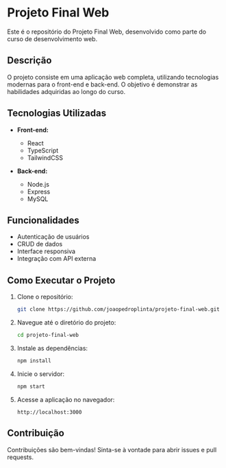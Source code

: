 # Projeto Final Web

Este é o repositório do Projeto Final Web, desenvolvido como parte do curso de desenvolvimento web.

## Descrição

O projeto consiste em uma aplicação web completa, utilizando tecnologias modernas para o front-end e back-end. O objetivo é demonstrar as habilidades adquiridas ao longo do curso.

## Tecnologias Utilizadas

- **Front-end:**
    - React
    - TypeScript
    - TailwindCSS

- **Back-end:**
    - Node.js
    - Express
    - MySQL

## Funcionalidades

- Autenticação de usuários
- CRUD de dados
- Interface responsiva
- Integração com API externa

## Como Executar o Projeto

1. Clone o repositório:
     ```bash
     git clone https://github.com/joaopedroplinta/projeto-final-web.git
     ```

2. Navegue até o diretório do projeto:
     ```bash
     cd projeto-final-web
     ```

3. Instale as dependências:
     ```bash
     npm install
     ```

4. Inicie o servidor:
     ```bash
     npm start
     ```

5. Acesse a aplicação no navegador:
     ```
     http://localhost:3000
     ```

## Contribuição

Contribuições são bem-vindas! Sinta-se à vontade para abrir issues e pull requests.
